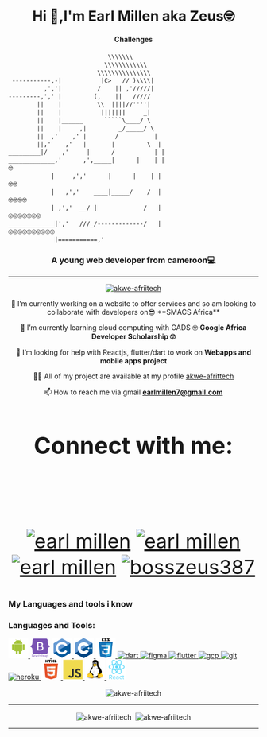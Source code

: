 
<h1 align="center">Hi 👋,I'm Earl Millen aka Zeus🤓</h1>

<h4 align="center">Challenges</h4>

 ```
                             \\\\\\\
                            \\\\\\\\\\\\
                          \\\\\\\\\\\\\\\
  -----------,-|           |C>   // )\\\\|
           ,','|          /    || ,'/////|
---------,',' |         (,    ||   /////
         ||    |          \\  ||||//''''|
         ||    |           |||||||     _|
         ||    |______      `````\____/ \
         ||    |     ,|         _/_____/ \          
         ||  ,'    ,' |        /          |                                                             
         ||,'    ,'   |       |         \  |
_________|/    ,'     |      /           | |                                                   
_____________,'      ,',_____|      |    | |                                                             🤓
             |     ,','      |      |    | |                                                             🤓🤓
             |   ,','    ____|_____/    /  |                                                           🤓🤓🤓🤓
             | ,','  __/ |             /   |                                                        🤓🤓🤓🤓🤓🤓🤓
_____________|','   ///_/-------------/   |                                                      🤓🤓🤓🤓🤓🤓🤓🤓🤓🤓
              |===========,'
```

<h3 align="center">A <span color="blue">young </span> web developer from cameroon💻</h3>

<hr>

<p align="center" width:360;> <a href="https://github.com/ryo-ma/github-profile-trophy"><img width=800 src="https://github-profile-trophy.vercel.app/?username=akwe-afriitech&column=8&no-frame=true&no-bg=true" alt="akwe-afriitech" /></a> </p>


  

<div align="center">
  🔭 I’m currently working on a website to offer services and so am looking to collaborate with developers on😎 **SMACS Africa**

 🌱 I’m currently learning cloud computing with GADS 🤓 **Google Africa Developer Scholarship 🤓**

 👯 I’m looking for help with Reactjs, flutter/dart to work on **Webapps and mobile apps project**

 👨‍💻 All of my project are available at my profile [akwe-afrittech](akwe-afrittech)

 📫 How to reach me via gmail **earlmillen7@gmail.com**
  </div>


<div align="center" style=" font-size:40px;">

<h3 align="center">Connect with me:</h3>

<p align="center"> <a href="https://twitter.com/" target="blank"><img src="https://img.shields.io/twitter/follow/?logo=twitter&style=for-the-badge" alt="" /></a> </p>


<p align="center">
  

<a href="https://linkedin.com/in/earl millen" target="blank"><img align="center" src="https://raw.githubusercontent.com/rahuldkjain/github-profile-readme-generator/master/src/images/icons/Social/linked-in-alt.svg" alt="earl millen" height="30" width="40" /></a>
<a href="https://stackoverflow.com/users/earl millen" target="blank"><img align="center" src="https://raw.githubusercontent.com/rahuldkjain/github-profile-readme-generator/master/src/images/icons/Social/stack-overflow.svg" alt="earl millen" height="30" width="40" /></a>
<a href="https://fb.com/earl millen" target="blank"><img align="center" src="https://raw.githubusercontent.com/rahuldkjain/github-profile-readme-generator/master/src/images/icons/Social/facebook.svg" alt="earl millen" height="30" width="40" /></a>
<a href="https://instagram.com/bosszeus387" target="blank"><img align="center" src="https://raw.githubusercontent.com/rahuldkjain/github-profile-readme-generator/master/src/images/icons/Social/instagram.svg" alt="bosszeus387" height="30" width="40" /></a>
</p>
  </div>

<h3>My Languages and tools i know </h3>  

<h3 align="left">Languages and Tools:</h3>
<p align="left"> <a href="https://developer.android.com" target="_blank" rel="noreferrer"> <img src="https://raw.githubusercontent.com/devicons/devicon/master/icons/android/android-original-wordmark.svg" alt="android" width="40" height="40"/> </a> <a href="https://getbootstrap.com" target="_blank" rel="noreferrer"> <img src="https://raw.githubusercontent.com/devicons/devicon/master/icons/bootstrap/bootstrap-plain-wordmark.svg" alt="bootstrap" width="40" height="40"/> </a> <a href="https://www.cprogramming.com/" target="_blank" rel="noreferrer"> <img src="https://raw.githubusercontent.com/devicons/devicon/master/icons/c/c-original.svg" alt="c" width="40" height="40"/> </a> <a href="https://www.w3schools.com/cpp/" target="_blank" rel="noreferrer"> <img src="https://raw.githubusercontent.com/devicons/devicon/master/icons/cplusplus/cplusplus-original.svg" alt="cplusplus" width="40" height="40"/> </a> <a href="https://www.w3schools.com/css/" target="_blank" rel="noreferrer"> <img src="https://raw.githubusercontent.com/devicons/devicon/master/icons/css3/css3-original-wordmark.svg" alt="css3" width="40" height="40"/> </a> <a href="https://dart.dev" target="_blank" rel="noreferrer"> <img src="https://www.vectorlogo.zone/logos/dartlang/dartlang-icon.svg" alt="dart" width="40" height="40"/> </a> <a href="https://www.figma.com/" target="_blank" rel="noreferrer"> <img src="https://www.vectorlogo.zone/logos/figma/figma-icon.svg" alt="figma" width="40" height="40"/> </a> <a href="https://flutter.dev" target="_blank" rel="noreferrer"> <img src="https://www.vectorlogo.zone/logos/flutterio/flutterio-icon.svg" alt="flutter" width="40" height="40"/> </a> <a href="https://cloud.google.com" target="_blank" rel="noreferrer"> <img src="https://www.vectorlogo.zone/logos/google_cloud/google_cloud-icon.svg" alt="gcp" width="40" height="40"/> </a> <a href="https://git-scm.com/" target="_blank" rel="noreferrer"> <img src="https://www.vectorlogo.zone/logos/git-scm/git-scm-icon.svg" alt="git" width="40" height="40"/> </a> <a href="https://heroku.com" target="_blank" rel="noreferrer"> <img src="https://www.vectorlogo.zone/logos/heroku/heroku-icon.svg" alt="heroku" width="40" height="40"/> </a> <a href="https://www.w3.org/html/" target="_blank" rel="noreferrer"> <img src="https://raw.githubusercontent.com/devicons/devicon/master/icons/html5/html5-original-wordmark.svg" alt="html5" width="40" height="40"/> </a> <a href="https://developer.mozilla.org/en-US/docs/Web/JavaScript" target="_blank" rel="noreferrer"> <img src="https://raw.githubusercontent.com/devicons/devicon/master/icons/javascript/javascript-original.svg" alt="javascript" width="40" height="40"/> </a> <a href="https://www.linux.org/" target="_blank" rel="noreferrer"> <img src="https://raw.githubusercontent.com/devicons/devicon/master/icons/linux/linux-original.svg" alt="linux" width="40" height="40"/> </a> <a href="https://reactjs.org/" target="_blank" rel="noreferrer"> <img src="https://raw.githubusercontent.com/devicons/devicon/master/icons/react/react-original-wordmark.svg" alt="react" width="40" height="40"/> </a> </p>

<div align="center">
 
<p align="center">
 
 <img   align="center" src="https://github-readme-stats.vercel.app/api/top-langs?username=akwe-afriitech&show_icons=true&locale=en&layout=compact" alt="akwe-afriitech"/></p>
<hr>

<p  align="center">
 <img align="center" width="360" src="https://github-readme-streak-stats.herokuapp.com/?user=akwe-afriitech" alt="akwe-afriitech"/>&nbsp;
 <img align="center" width="360" src="https://github-readme-stats.vercel.app/api?username=akwe-afriitech&show_icons=true&locale=en" alt="akwe-afriitech"/>
</p>
  <hr>
 </div>


